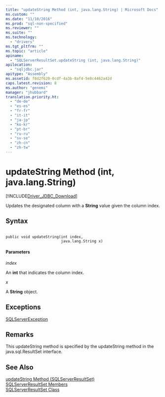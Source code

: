 ```yaml
---
title: "updateString Method (int, java.lang.String) | Microsoft Docs"
ms.custom: ""
ms.date: "11/10/2016"
ms.prod: "sql-non-specified"
ms.reviewer: ""
ms.suite: ""
ms.technology: 
  - "drivers"
ms.tgt_pltfrm: ""
ms.topic: "article"
apiname: 
  - "SQLServerResultSet.updateString (int, java.lang.String)"
apilocation: 
  - "sqljdbc.jar"
apitype: "Assembly"
ms.assetid: f8d2f620-0cdf-4a3b-8af4-5e8c4462a42d
caps.latest.revision: 8
ms.author: "genemi"
manager: "jhubbard"
translation.priority.ht: 
  - "de-de"
  - "es-es"
  - "fr-fr"
  - "it-it"
  - "ja-jp"
  - "ko-kr"
  - "pt-br"
  - "ru-ru"
  - "sv-se"
  - "zh-cn"
  - "zh-tw"
---
```

# updateString Method (int, java.lang.String)
[!INCLUDE[Driver_JDBC_Download](../../../connect/jdbc/includes)]

  Updates the designated column with a **String** value given the column index.  
  
## Syntax  
  
```  
  
public void updateString(int index,  
                         java.lang.String x)  
```  
  
#### Parameters  
 *index*  
  
 An **int** that indicates the column index.  
  
 *x*  
  
 A **String** object.  
  
## Exceptions  
 [SQLServerException](../../../connect/jdbc/reference/sqlserverexception-class.md)  
  
## Remarks  
 This updateString method is specified by the updateString method in the java.sql.ResultSet interface.  
  
## See Also  
 [updateString Method &#40;SQLServerResultSet&#41;](../../../connect/jdbc/reference/updatestring-method--sqlserverresultset-.md)   
 [SQLServerResultSet Members](../../../connect/jdbc/reference/sqlserverresultset-members.md)   
 [SQLServerResultSet Class](../../../connect/jdbc/reference/sqlserverresultset-class.md)  
  
  